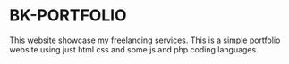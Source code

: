 # BK-PORTFOLIO
This website showcase my freelancing services. This is a simple portfolio website using just html css and some js and php coding languages.
